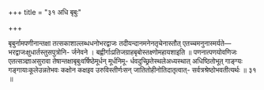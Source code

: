 +++
title = "३१ अधि बृबुः"

+++

बृबुर्नामपणीनान्तक्षा तत्सकाशाल्लब्धधनोभरद्वाजः तदीयन्दानमनेनतृचेनास्तौत् एतच्चमनुनास्मर्यते—भरद्वाजःक्षुधार्तस्तुसपुत्रोनि- र्जनेवने । बह्वीर्गाःप्रतिजग्राहबृबोस्तक्ष्णोमहायशाइति ॥ पणनात्पणयोवणिजः एतत्सञ्ज्ञाअसुरावा तेषान्तक्षाबृबुःवर्षिष्ठेमूर्धन् मूर्धनिमू- र्धवदुच्छ्रितेस्थलेअध्यस्थात् अधिष्ठितोभूत् गाङ्ग्यः गङ्गायाःकूलेउन्नतेभवः कक्षोन कक्षइव उरुविस्तीर्णःसन् जातितोहीनोतिदातृत्वात्- सर्वत्रश्रेष्ठोभवतीत्यर्थः ॥ ३१ ॥